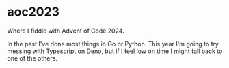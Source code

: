 # aoc2023
Where I fiddle with Advent of Code 2024.

In the past I've done most things in Go or Python. This year I'm going to try messing with Typescript on Deno, but if I feel low on time I might fall back to one of the others.

